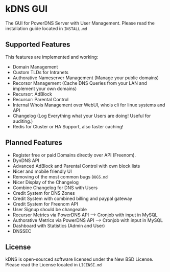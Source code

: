 kDNS GUI
========

The GUI for PowerDNS Server with User Management. Please read the installation guide located in `INSTALL.md`

Supported Features
------------------

This features are implemented and working:

-	Domain Management
-	Custom TLDs for Intranets
-	Authorative Nameserver Management (Manage your public domains)
-	Recorsor Management (Cache DNS Queries from your LAN and implement your own domains)
-	Recursor: AdBlock
-	Recursor: Parental Control
-	Internal Whois Management over WebUI, whois cli for linux systems and API
-	Changelog (Log Everything what your Users are doing! Useful for auditing.)
-	Redis for Cluster or HA Support, also faster caching!

Planned Features
----------------

-	Register free or paid Domains directly over API (Freenom).
-	DynDNS API
-	Advanced AdBlock and Parental Control with own block lists
-	Nicer and mobile friendly UI
-	Removing of the most common bugs `BUGS.md`
-	Nicer Display of the Changelog
-	Combine Changelog for DNS with Users
-	Credit System for DNS Zones
-	Credit System with combined billing and paypal gateway
-	Credit System for Freenom API
-	User Signup should be changeable
-	Recursor Metrics via PowerDNS API --> Cronjob with input in MySQL
-	Authorative Metrics via PowerDNS API --> Cronjob with input in MySQL
-	Dashboard with Statistics (Admin and User)
-	DNSSEC

License
-------

kDNS is open-sourced software licensed under the New BSD License. Please read the License located in `LICENSE.md`
